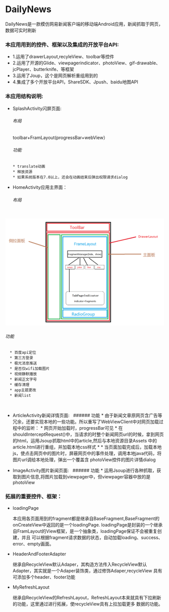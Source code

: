 # DailyNews
DailyNews是一款模仿网易新闻客户端的移动端Android应用，新闻抓取于网页，数据可实时刷新

### 本应用用到的控件、框架以及集成的开放平台API:
* 1.运用了drawerLayout,recyleView、toolbar等控件
* 2.运用了开源的Glide、viewpagerindicator、photoView、gif-drawable、jcPlayer、butterknife、等框架
* 3.运用了Joup，这个是网页解析重组用到的
* 4.集成了多个开放平台API，ShareSDK、Jpush、baidu地图API


### 本应用结构说明:

* SplashActivity闪屏页面:</br>
   ###### 布局
    toolbar+FramLayout(progressBar+webView）</br>
   ###### 功能
      * translate动画
      * 释放资源
      * 如果系统版本在7.0以上，还会在动画结束后弹出权限请求dialog

* HomeActivity应用主界面： 
   ###### 布局
    ![image](/instruction/主界面结构.png)
   ###### 功能
      * 百度api定位
      * 第三方登录
      * 极光消息推送
      * 是否仅wifi加载图片
      * 视频静默播放
      * 新闻正文字号
      * 缓存清理
      * app主题更改
      * 新闻list
    
* ArticleActivity新闻详情页面:
   ###### 功能
      * 由于新闻文章原网页含广告等冗余，还要实现本地的一些功能。所以重写了WebViewClient中对网页加载过程中的监听：
      * 网页开始加载时，progressBar可见
      * 在shouldInterceptRequest()中，当请求的时整个新闻网页url的时候，拿到网页的html，运用Jsoup抓取html中的article,然后与本地资源目录Assets          中的article.html进行重组，并加载本地css样式 *
      * 当页面加载完成后，加载本地js，使点击网页中的图片时，屏蔽网页中的事件处理，调用本地java代码，将图片url调给本地处理，弹出一个覆盖含             photoView控件的图片详情dialog 
      
* ImageActivity图片新闻页面:
   ###### 功能
      * 运用Jsoup进行各种抓取，获取到图片信息,将图片加载到viewpager中，但viewpager容器中放的是photoView
 

### 拓展的重要控件、框架：
   * loadingPage
   
        本应用各页面用到的fragment都是继承自BaseFragment,BaseFragment的onCreateView中返回的是一个loadingPage.
      loadingPage是封装的一个继承自FramLayout的View框架，是一个抽象类，loadingPage保证不会被重复创建，并且
      可以根据fragment请求数据的状态，自动加载loading、success、error、empty画面。
      
   * HeaderAndFooterAdapter
   
        继承自RecycleView默认Adaper，其构造方法传入RecycleView默认Adapter，其实就是一个Adaper装饰类，通过修饰Adaper,recycleView
     具有可添加多个header、footer功能
     
   * MyRefreshLayout
    
        继承自RecycleView的RefreshLayout，RefreshLayout本来就具有下拉刷新的功能，这里通过进行拓展，使recycleView具有上拉加载更多
     数据的功能。
     
    
     
     
 
